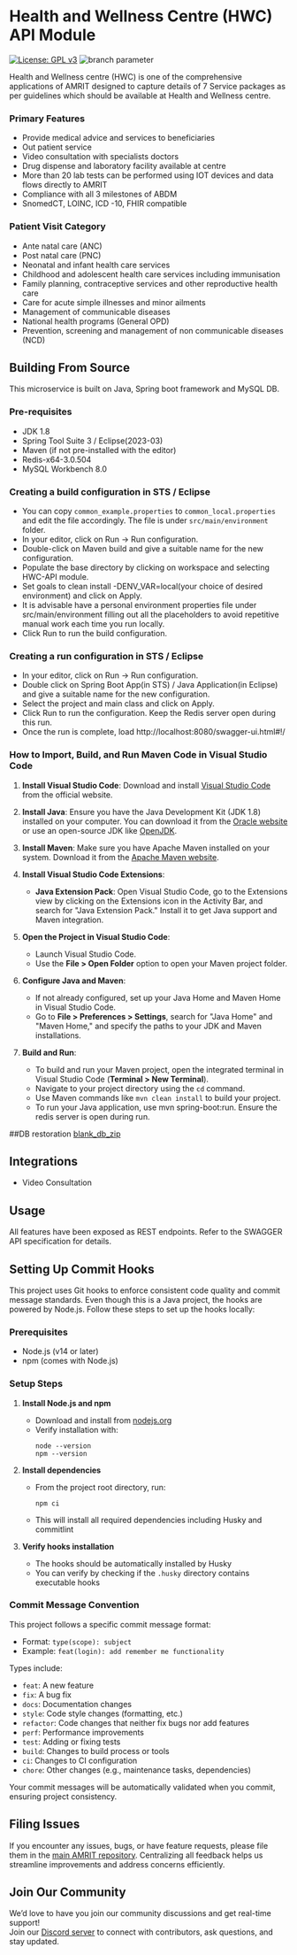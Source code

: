 # Health and Wellness Centre (HWC) API Module 
[![License: GPL v3](https://img.shields.io/badge/License-GPLv3-blue.svg)](https://www.gnu.org/licenses/gpl-3.0)  ![branch parameter](https://github.com/PSMRI/HWC-API/actions/workflows/sast-and-package.yml/badge.svg)

Health and Wellness centre (HWC) is one of the comprehensive applications of AMRIT designed to capture details of 7 Service packages as per guidelines which should be available at Health and Wellness centre.

### Primary Features
* Provide medical advice and services to beneficiaries
* Out patient service 
* Video consultation with specialists doctors
* Drug dispense and laboratory facility available at centre
* More than 20 lab tests can be performed using IOT devices and data flows directly to AMRIT
* Compliance with all 3 milestones of ABDM 
* SnomedCT, LOINC, ICD -10, FHIR compatible

### Patient Visit Category
* Ante natal care (ANC)
* Post natal care (PNC)
* Neonatal and infant health care services
* Childhood and adolescent health care services including immunisation
* Family planning, contraceptive services and other reproductive health care
* Care for acute simple illnesses and minor ailments 
* Management of communicable diseases
* National health programs (General OPD)
* Prevention, screening and management of non communicable diseases (NCD)

## Building From Source
This microservice is built on Java, Spring boot framework and MySQL DB.

### Pre-requisites 
* JDK 1.8
* Spring Tool Suite 3 / Eclipse(2023-03)
* Maven (if not pre-installed with the editor)
* Redis-x64-3.0.504
* MySQL Workbench 8.0

### Creating a build configuration in STS / Eclipse

* You can copy `common_example.properties` to `common_local.properties` and edit the file accordingly. The file is under `src/main/environment` folder.
* In your editor, click on Run -> Run configuration.
* Double-click on Maven build and give a suitable name for the new configuration.
* Populate the base directory by clicking on workspace and selecting HWC-API module.
* Set goals to clean install -DENV_VAR=local(your choice of desired environment) and click on Apply. 
* It is advisable have a personal environment properties file under src/main/environment filling out all the placeholders to avoid repetitive manual work each time you run locally.
* Click Run to run the build configuration.

### Creating a run configuration in STS / Eclipse

* In your editor, click on Run -> Run configuration.
* Double click on Spring Boot App(in STS) / Java Application(in Eclipse) and give a suitable name for the new configuration.
* Select the project and main class and click on Apply.
* Click Run to run the configuration. Keep the Redis server open during this run.
* Once the run is complete, load http://localhost:8080/swagger-ui.html#!/

### How to Import, Build, and Run Maven Code in Visual Studio Code

1. **Install Visual Studio Code**: Download and install [Visual Studio Code](https://code.visualstudio.com/) from the official website.

2. **Install Java**: Ensure you have the Java Development Kit (JDK 1.8) installed on your computer. You can download it from the [Oracle website](https://www.oracle.com/java/technologies/javase-downloads.html) or use an open-source JDK like [OpenJDK](https://adoptopenjdk.net/).

3. **Install Maven**: Make sure you have Apache Maven installed on your system. Download it from the [Apache Maven website](https://maven.apache.org/download.cgi).

4. **Install Visual Studio Code Extensions**:
   - **Java Extension Pack**: Open Visual Studio Code, go to the Extensions view by clicking on the Extensions icon in the Activity Bar, and search for "Java Extension Pack." Install it to get Java support and Maven integration.

5. **Open the Project in Visual Studio Code**:
   - Launch Visual Studio Code.
   - Use the **File > Open Folder** option to open your Maven project folder.

6. **Configure Java and Maven**:
   - If not already configured, set up your Java Home and Maven Home in Visual Studio Code.
   - Go to **File > Preferences > Settings**, search for "Java Home" and "Maven Home," and specify the paths to your JDK and Maven installations.

7. **Build and Run**:
   - To build and run your Maven project, open the integrated terminal in Visual Studio Code (**Terminal > New Terminal**).
   - Navigate to your project directory using the `cd` command.
   - Use Maven commands like `mvn clean install` to build your project.
   - To run your Java application, use mvn spring-boot:run. Ensure the redis server is open during run.
   
##DB restoration
[blank_db_zip](https://psmri.github.io/PSMRI/developer-guides/technical-overview/#db-restoration)   

## Integrations
* Video Consultation

## Usage
All features have been exposed as REST endpoints. Refer to the SWAGGER API specification for details.

## Setting Up Commit Hooks

This project uses Git hooks to enforce consistent code quality and commit message standards. Even though this is a Java project, the hooks are powered by Node.js. Follow these steps to set up the hooks locally:

### Prerequisites
- Node.js (v14 or later)
- npm (comes with Node.js)

### Setup Steps

1. **Install Node.js and npm**
   - Download and install from [nodejs.org](https://nodejs.org/)
   - Verify installation with:
     ```
     node --version
     npm --version
     ```

2. **Install dependencies**
   - From the project root directory, run:
     ```
     npm ci
     ```
   - This will install all required dependencies including Husky and commitlint

3. **Verify hooks installation**
   - The hooks should be automatically installed by Husky
   - You can verify by checking if the `.husky` directory contains executable hooks

### Commit Message Convention

This project follows a specific commit message format:
- Format: `type(scope): subject`
- Example: `feat(login): add remember me functionality`

Types include:
- `feat`: A new feature
- `fix`: A bug fix
- `docs`: Documentation changes
- `style`: Code style changes (formatting, etc.)
- `refactor`: Code changes that neither fix bugs nor add features
- `perf`: Performance improvements
- `test`: Adding or fixing tests
- `build`: Changes to build process or tools
- `ci`: Changes to CI configuration
- `chore`: Other changes (e.g., maintenance tasks, dependencies)

Your commit messages will be automatically validated when you commit, ensuring project consistency.

## Filing Issues

If you encounter any issues, bugs, or have feature requests, please file them in the [main AMRIT repository](https://github.com/PSMRI/AMRIT/issues). Centralizing all feedback helps us streamline improvements and address concerns efficiently.  

## Join Our Community

We’d love to have you join our community discussions and get real-time support!  
Join our [Discord server](https://discord.gg/FVQWsf5ENS) to connect with contributors, ask questions, and stay updated.  

